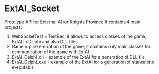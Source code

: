 # ExtAI_Socket
Prototype API for External AI for Knights Province
It contains 4 main projects:
  1. WebSocketTest = TestBed; it allows to access classes of the game, ExtAI in Delphi and also DLL files
  2. Game = pure emulation of the game; it contains only main classes for communication of the game with ExtAI
  3. ExtAI_Delphi_dll = example of the ExtAI for a generation of DLL file
  4. ExtAI_Delphi_exe = example of the ExtAI for a generation of standalone executable
